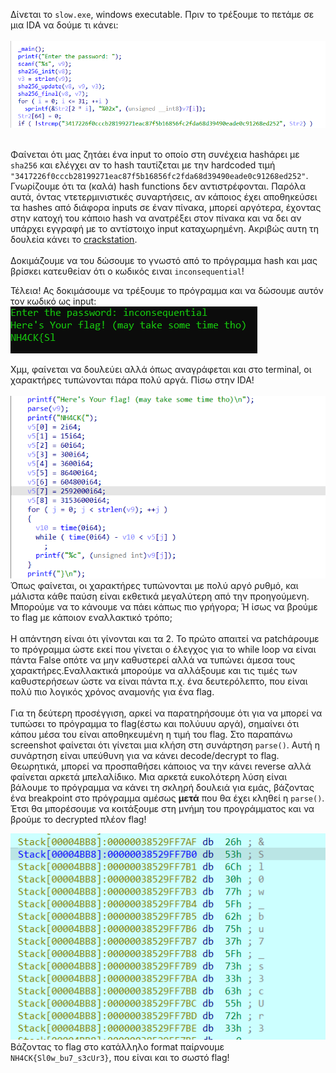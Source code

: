 Δίνεται το `slow.exe`, windows executable. Πριν το τρέξουμε το πετάμε σε μια IDA να δούμε τι κάνει:\
\
![](slow_IDA_1.png)

\
Φαίνεται ότι μας ζητάει ένα input το οποίο στη συνέχεια hashάρει με `sha256` και ελέγχει αν το hash ταυτίζεται με την hardcoded τιμή `"3417226f0cccb28199271eac87f5b16856fc2fda68d39490eade0c91268ed252"`. Γνωρίζουμε ότι τα (καλά) hash functions δεν αντιστρέφονται. Παρόλα αυτά, όντας ντετερμινιστικές συναρτήσεις, αν κάποιος έχει αποθηκεύσει τα hashes από διάφορα inputs σε έναν πίνακα, μπορεί αργότερα, έχοντας στην κατοχή του κάποιο hash να ανατρέξει στον πίνακα και να δει αν υπάρχει εγγραφή με το αντίστοιχο input καταχωρημένη. Ακριβώς αυτη τη δουλεία κάνει το [crackstation](https://crackstation.net/).\
\
Δοκιμάζουμε να του δώσουμε το γνωστό από το πρόγραμμα hash και μας βρίσκει κατευθείαν ότι ο κωδικός ειναι `inconsequential`!

Τέλεια! Ας δοκιμάσουμε να τρέξουμε το πρόγραμμα και να δώσουμε αυτόν τον κωδικό ως input:
![](slow_cmd.png)

Χμμ, φαίνεται να δουλεύει αλλά όπως αναγράφεται και στο terminal, οι χαρακτήρες τυπώνονται πάρα πολύ αργά. Πίσω στην IDA!\
\
![](slow_IDA_2.png)
Όπως φαίνεται, οι χαρακτήρες τυπώνονται με πολύ αργό ρυθμό, και μάλιστα κάθε παύση είναι εκθετικά μεγαλύτερη από την προηγούμενη. Μπορούμε να το κάνουμε να πάει κάπως πιο γρήγορα; Ή ίσως να βρούμε το flag με κάποιον εναλλακτικό τρόπο;\
\
Η απάντηση είναι ότι γίνονται και τα 2. Το πρώτο απαιτεί να patchάρουμε το πρόγραμμα ώστε εκεί που γίνεται ο έλεγχος για το while loop να είναι πάντα False οπότε να μην καθυστερεί αλλά να τυπώνει άμεσα τους χαρακτήρες.Εναλλακτικά μπορούμε να αλλάξουμε και τις τιμές των καθυστερήσεων ώστε να είναι πάντα π.χ. ένα δευτερόλεπτο, που είναι πολύ πιο λογικός χρόνος αναμονής για ένα flag.\
\
Για τη δεύτερη προσέγγιση, αρκεί να παρατηρήσουμε ότι για να μπορεί να τυπώσει το πρόγραμμα το flag(έστω και πολύυυυ αργά), σημαίνει ότι κάπου μέσα του είναι αποθηκευμένη η τιμή του flag. Στο παραπάνω screenshot φαίνεται ότι γίνεται μια κλήση στη συνάρτηση `parse()`. Αυτή η συνάρτηση είναι υπεύθυνη για να κάνει decode/decrypt το flag. Θεωρητικά, μπορεί να προσπαθήσει κάποιος να την κάνει reverse αλλά φαίνεται αρκετά μπελαλίδικο. Μια αρκετά ευκολότερη λύση είναι βάλουμε το πρόγραμμα να κάνει τη σκληρή δουλειά για εμάς, βάζοντας ένα breakpoint στο πρόγραμμα αμέσως **μετά** που θα έχει κληθεί η `parse()`. Έτσι θα μπορέσουμε να κοιτάξουμε στη μνήμη του προγράμματος και να βρούμε το decrypted πλέον flag!

![](slow_IDA_3.png)
\
Βάζοντας το flag στο κατάλληλο format παίρνουμε `NH4CK{Sl0w_bu7_s3cUr3}`, που είναι και το σωστό flag!
